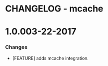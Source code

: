 # CHANGELOG - mcache

1.0.003-22-2017
==================

### Changes

* [FEATURE] adds mcache integration.
